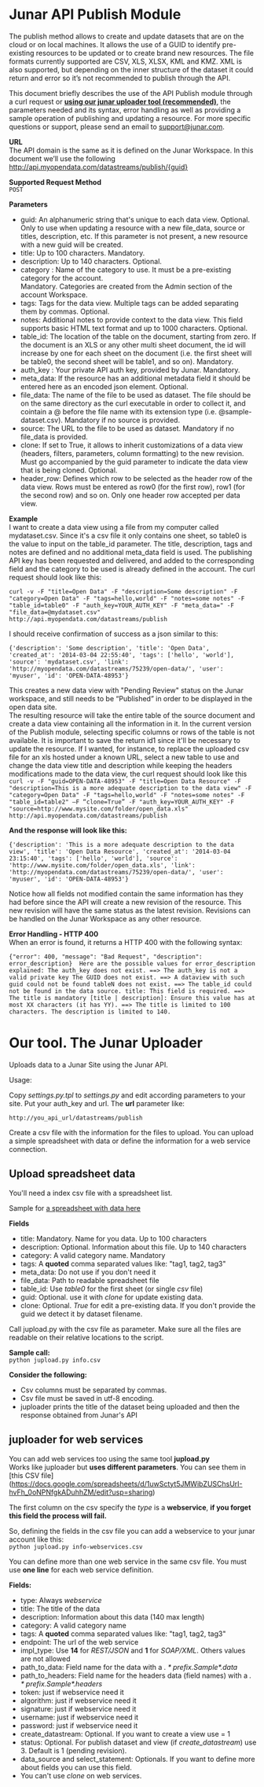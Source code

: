 Junar API Publish Module 
========================

The publish method allows to create and update datasets that are on the cloud or on local machines. It allows the use of a GUID to identify pre-existing resources to be updated or to create brand new resources. The file formats currently supported are CSV, XLS, XLSX, KML and KMZ. XML is also supported, but depending on the inner structure of the dataset it could return and error so it’s not recommended to publish through the API.  
  
This document briefly describes the use of the API Publish module through a curl request or [**using our junar uploader tool (recommended)**](#ourtool), the parameters needed and its syntax, error handling as well as providing a sample operation of publishing and updating a resource. For more specific questions or support, please send an email to support@junar.com.  
  
  
**URL**  
The API domain is the same as it is defined on the Junar Workspace. In this document we’ll use the following 
http://api.myopendata.com/datastreams/publish/{guid}  
  
**Supported Request Method**  
  `POST`
  
**Parameters**  
  * guid: An alphanumeric string that's unique to each data view. Optional. Only to use when updating a resource with a new file_data, source or titles, description, etc. If this parameter is not present, a new resource with a new guid will be created.  
  * title: Up to 100 characters. Mandatory.  
  * description: Up to 140 characters. Optional.  
  * category : Name of the category to use. It must be a pre-existing category for the account.  
Mandatory. Categories are created from the Admin section of the account Workspace.  
  * tags: Tags for the data view. Multiple tags can be added separating them by commas. Optional.  
  * notes: Additional notes to provide context to the data view. This field supports basic HTML text format and up to 1000 characters. Optional.  
  * table_id: The location of the table on the document, starting from zero. If the document is an XLS or any other multi sheet document, the id will increase by one for each sheet on the document (i.e. the first sheet will be table0, the second sheet will be table1, and so on). Mandatory.  
  * auth_key : Your private API auth key, provided by Junar. Mandatory. 
  * meta_data: If the resource has an additional metadata field it should be entered here as an encoded json element. Optional.  
  * file_data: The name of the file to be used as dataset. The file should be on the same directory as the curl executable in order to collect it, and cointain a @ before the file name with its extension type (i.e. @sample-dataset.csv). Mandatory if no source is provided.  
  * source: The URL to the file to be used as dataset. Mandatory if no file_data is provided. 
  * clone: If set to True, it allows to inherit customizations of a data view (headers, filters, parameters, column formatting) to the new revision. Must go accompanied by the guid parameter to indicate the data view that is being cloned. Optional.  
  * header_row: Defines which row to be selected as the header row of the data view. Rows must be entered as row0 (for the first row), row1 (for the second row) and so on. Only one header row accepted per data view.  
   
**Example**  
I want to create a data view using a file from my computer called mydataset.csv. Since it's a csv file it only contains one sheet, so table0 is the value to input on the table_id parameter. The title, description, tags and notes are defined and no additional meta_data field is used. The publishing API key has been requested and delivered, and added to the corresponding field and the category to be used is already defined in the account. The curl request should look like this:  
  
  `curl -v -F "title=Open Data" -F "description=Some description" -F "category=Open Data" -F "tags=hello,world" -F "notes=some notes" -F "table_id=table0" -F "auth_key=YOUR_AUTH_KEY" -F "meta_data=" -F "file_data=@mydataset.csv" http://api.myopendata.com/datastreams/publish`  
  
I should receive confirmation of success as a json similar to this: 

  `{'description': 'Some description', 'title': 'Open Data', 'created_at': '2014-03-04 22:55:40', 'tags': ['hello', 'world'], 'source': 'mydataset.csv', 'link': 'http://myopendata.com/datastreams/75239/open-data/', 'user': 'myuser', 'id': 'OPEN-DATA-48953'}`  
  
This creates a new data view with "Pending Review" status on the Junar workspace, and still needs to be “Published” in order to be displayed in the open data site.  
The resulting resource will take the entire table of the source document and create a data view containing all the information in it. In the current version of the Publish module, selecting specific columns or rows of the table is not available. It is important to save the return id1 since it'll be necessary to update the resource. If I wanted, for instance, to replace the uploaded csv file for an xls hosted under a known URL, select a new table to use and change the data view title and description while keeping the headers modifications made to the data view, the curl request should look like this 
  `curl -v -F "guid=OPEN-DATA-48953" -F "title=Open Data Resource" -F "description=This is a more adequate description to the data view" -F "category=Open Data" -F "tags=hello,world" -F "notes=some notes" -F "table_id=table2" –F “clone=True” -F "auth_key=YOUR_AUTH_KEY" -F "source=http://www.mysite.com/folder/open_data.xls" http://api.myopendata.com/datastreams/publish`  
  
**And the response will look like this:**  
  
  `{'description': 'This is a more adequate description to the data view', 'title': 'Open Data Resource', 'created_at': '2014-03-04 23:15:40', 'tags': ['hello', 'world'], 'source': 'http://www.mysite.com/folder/open_data.xls', 'link': 
'http://myopendata.com/datastreams/75239/open-data/', 'user': 'myuser', 'id': 'OPEN-DATA-48953'}`  
   
Notice how all fields not modified contain the same information has they had before since the API will create a new revision of the resource. This new revision will have the same status as the latest revision. Revisions can be handled on the Junar Workspace as any other resource.  
  
**Error Handling - HTTP 400**  
When an error is found, it returns a HTTP 400 with the following syntax:  
  
  `{"error": 400, "message": "Bad Request", "description": error_description} 
Here are the possible values for error_description explained: The auth_key does not exist. ==> The auth_key is not a valid private key The GUID does not exist. ==> A dataview with such guid could not be found tableN does not exist. ==> The table_id could not be found in the data source. title: This field is required. ==> The title is mandatory [title | description]: Ensure this value has at most XX characters (it has YY). ==> The title is limited to 100 characters. The description is limited to 140.` 
  
  
Our tool. The Junar Uploader
==============

Uploads data to a Junar Site using the Junar API.

Usage:

Copy *settings.py.tpl* to *settings.py* and edit according parameters to your site. Put your auth_key and url.
The **url** parameter like:  

  `http://you_api_url/datastreams/publish`  

Create a csv file with the information for the files to upload.
You can upload a simple spreadsheet with data or define the information for a web service connection.

### <a name="ourtool"></a>
Upload spreadsheet data
-----------------------

You'll need a index csv file with a spreadsheet list.  

Sample for [a spreadsheet with data here](https://docs.google.com/a/okfn.org/spreadsheet/ccc?key=0Aq9agjil66PydGFaRERZOVBEam5KMUFIM1dKVklrRlE#gid=0)  

**Fields**  

 * title: Mandatory. Name for you data. Up to 100 characters
 * description: Optional. Information about this file. Up to 140 characters
 * category: A valid category name. Mandatory
 * tags: A **quoted** comma separated values like: "tag1, tag2, tag3"
 * meta_data: Do not use if you don't need it
 * file_data: Path to readable spreadsheet file
 * table_id: Use *table0* for the first sheet (or single *csv* file)
 * guid: Optional. use it with *clone* for update existing data.
 * clone: Optional. *True* for edit a pre-existing data. If you don't provide the guid we detect it by dataset filename.  

Call jupload.py with the csv file as parameter. Make sure all the files are readable on their relative locations to the script.

**Sample call:**  
  `python jupload.py info.csv`  

**Consider the following:**  
  * Csv columns must be separated by commas.  
  * Csv file must be saved in utf-8 encoding.  
  * juploader prints the title of the dataset being uploaded and then the response obtained from Junar's API  


juploader for web services
--------------------------------

You can add web services too using the same tool **jupload.py**  
Works like juploader but **uses different parameters**. You can see them in [this CSV file] (https://docs.google.com/spreadsheets/d/1uwSctyt5JMWibZUSChsUrI-hvFh_0oNPNfgkADuhhZM/edit?usp=sharing)  
  
The first column on the csv specify the *type* is a **webservice**, **if you forget this field the process will fail.**  
  
So, defining the fields in the csv file you can add a webservice to your junar account like this:  
  `python jupload.py info-webservices.csv`

You can define more than one web service in the same csv file. You must use **one line** for each web service definition.

**Fields:**  
  * type:  Always *webservice*  
  * title:  The title of the data  
  * description:  Information about this data (140 max length)  
  * category: A valid category name  
  * tags: A **quoted** comma separated values like: "tag1, tag2, tag3"
  * endpoint: The url of the web service  
  * impl_type: Use **14** for *REST/JSON* and **1** for *SOAP/XML*. Others values are not allowed  
  * path_to_data:  Field name for the data with a *$.* prefix. Sample *$.data*  
  * path_to_headers: Field name for the headers data (field names) with a *$.* prefix. Sample *$.headers*  
  * token: just if webservice need it  
  * algorithm: just if webservice need it  
  * signature: just if webservice need it  
  * username: just if webservice need it  
  * password: just if webservice need it  
  * create_datastream: Optional. If you want to create a view use = 1  
  * status: Optional. For publish dataset and view (if *create_datastream*) use 3. Default is 1 (pending revision).  
  * data_source and select_statement: Optionals. If you want to define more about fields you can use this field.  
  * You can't use *clone* on web services.  
  
  


